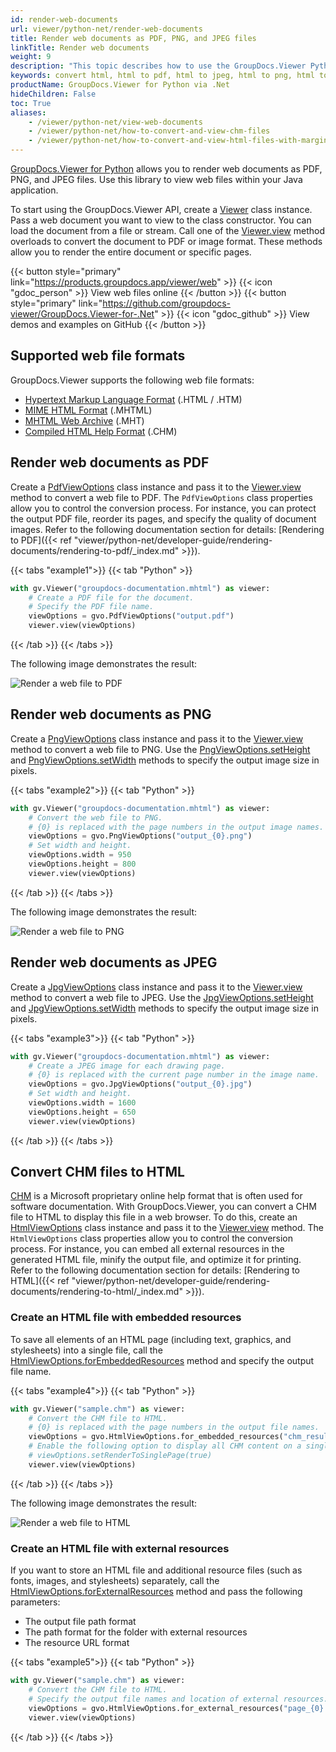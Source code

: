 ```yaml
---
id: render-web-documents
url: viewer/python-net/render-web-documents
title: Render web documents as PDF, PNG, and JPEG files
linkTitle: Render web documents
weight: 9
description: "This topic describes how to use the GroupDocs.Viewer Python API to convert web documents to PDF, PNG, and JPEG formats."
keywords: convert html, html to pdf, html to jpeg, html to png, html to image
productName: GroupDocs.Viewer for Python via .Net
hideChildren: False
toc: True
aliases:
    - /viewer/python-net/view-web-documents
    - /viewer/python-net/how-to-convert-and-view-chm-files
    - /viewer/python-net/how-to-convert-and-view-html-files-with-margins
---
```

[GroupDocs.Viewer for Python](https://products.groupdocs.com/viewer/python-net) allows you to render web documents as PDF, PNG, and JPEG files. Use this library to view web files within your Java application. 

To start using the GroupDocs.Viewer API, create a [Viewer](#) class instance. Pass a web document you want to view to the class constructor. You can load the document from a file or stream. Call one of the [Viewer.view](#) method overloads to convert the document to PDF or image format. These methods allow you to render the entire document or specific pages.

{{< button style="primary" link="https://products.groupdocs.app/viewer/web" >}} {{< icon "gdoc_person" >}} View web files online {{< /button >}} {{< button style="primary" link="https://github.com/groupdocs-viewer/GroupDocs.Viewer-for-.Net" >}} {{< icon "gdoc_github" >}} View demos and examples on GitHub {{< /button >}}

## Supported web file formats

GroupDocs.Viewer supports the following web file formats:

* [Hypertext Markup Language Format](https://docs.fileformat.com/web/html/) (.HTML / .HTM)
* [MIME HTML Format](https://docs.fileformat.com/web/mhtml/) (.MHTML)
* [MHTML Web Archive](https://docs.fileformat.com/web/mht/) (.MHT)
* [Compiled HTML Help Format](https://docs.fileformat.com/web/chm/) (.CHM)

## Render web documents as PDF

Create a [PdfViewOptions](#) class instance and pass it to the [Viewer.view](#) method to convert a web file to PDF. The `PdfViewOptions` class properties allow you to control the conversion process. For instance, you can protect the output PDF file, reorder its pages, and specify the quality of document images. Refer to the following documentation section for details: [Rendering to PDF]({{< ref "viewer/python-net/developer-guide/rendering-documents/rendering-to-pdf/_index.md" >}}).

{{< tabs "example1">}}
{{< tab "Python" >}}
```python
with gv.Viewer("groupdocs-documentation.mhtml") as viewer:
    # Create a PDF file for the document.
    # Specify the PDF file name.
    viewOptions = gvo.PdfViewOptions("output.pdf")
    viewer.view(viewOptions)
```
{{< /tab >}}
{{< /tabs >}}

The following image demonstrates the result:

![Render a web file to PDF](/viewer/python-net/images/rendering-basics/render-web-documents/render-web-to-pdf.png)

## Render web documents as PNG

Create a [PngViewOptions](#) class instance and pass it to the [Viewer.view](#) method to convert a web file to PNG. Use the [PngViewOptions.setHeight](#) and [PngViewOptions.setWidth](#) methods to specify the output image size in pixels.

{{< tabs "example2">}}
{{< tab "Python" >}}
```python
with gv.Viewer("groupdocs-documentation.mhtml") as viewer:
    # Convert the web file to PNG.
    # {0} is replaced with the page numbers in the output image names.
    viewOptions = gvo.PngViewOptions("output_{0}.png")
    # Set width and height.
    viewOptions.width = 950
    viewOptions.height = 800
    viewer.view(viewOptions)
```
{{< /tab >}}
{{< /tabs >}}

The following image demonstrates the result:

![Render a web file to PNG](/viewer/python-net/images/rendering-basics/render-web-documents/render-web-to-png.png)

## Render web documents as JPEG

Create a [JpgViewOptions](#) class instance and pass it to the [Viewer.view](#) method to convert a web file to JPEG. Use the [JpgViewOptions.setHeight](#) and [JpgViewOptions.setWidth](#) methods to specify the output image size in pixels.

{{< tabs "example3">}}
{{< tab "Python" >}}
```python
with gv.Viewer("groupdocs-documentation.mhtml") as viewer:
    # Create a JPEG image for each drawing page.
    # {0} is replaced with the current page number in the image name.
    viewOptions = gvo.JpgViewOptions("output_{0}.jpg")
    # Set width and height.
    viewOptions.width = 1600
    viewOptions.height = 650
    viewer.view(viewOptions)
```
{{< /tab >}}
{{< /tabs >}}

## Convert CHM files to HTML

[CHM](https://docs.fileformat.com/web/chm/) is a Microsoft proprietary online help format that is often used for software documentation. With GroupDocs.Viewer, you can convert a CHM file to HTML to display this file in a web browser. To do this, create an [HtmlViewOptions](#) class instance and pass it to the [Viewer.view](#) method. The `HtmlViewOptions` class properties allow you to control the conversion process. For instance, you can embed all external resources in the generated HTML file, minify the output file, and optimize it for printing. Refer to the following documentation section for details: [Rendering to HTML]({{< ref "viewer/python-net/developer-guide/rendering-documents/rendering-to-html/_index.md" >}}).

### Create an HTML file with embedded resources

To save all elements of an HTML page (including text, graphics, and stylesheets) into a single file, call the [HtmlViewOptions.forEmbeddedResources](#) method and specify the output file name.

{{< tabs "example4">}}
{{< tab "Python" >}}
```python
with gv.Viewer("sample.chm") as viewer:
    # Convert the CHM file to HTML.
    # {0} is replaced with the page numbers in the output file names.
    viewOptions = gvo.HtmlViewOptions.for_embedded_resources("chm_result_{0}.html")
    # Enable the following option to display all CHM content on a single HTML page.
    # viewOptions.setRenderToSinglePage(true)
    viewer.view(viewOptions)
```
{{< /tab >}}
{{< /tabs >}}

The following image demonstrates the result:

![Render a web file to HTML](/viewer/python-net/images/rendering-basics/render-web-documents/render-chm-to-html.png)

### Create an HTML file with external resources

If you want to store an HTML file and additional resource files (such as fonts, images, and stylesheets) separately, call the [HtmlViewOptions.forExternalResources](#) method and pass the following parameters:

  * The output file path format
  * The path format for the folder with external resources
  * The resource URL format

{{< tabs "example5">}}
{{< tab "Python" >}}
```python
with gv.Viewer("sample.chm") as viewer:
    # Convert the CHM file to HTML.
    # Specify the output file names and location of external resources.
    viewOptions = gvo.HtmlViewOptions.for_external_resources("page_{0}.html", "page_{0}/resource_{0}_{1}", "page_{0}/resource_{0}_{1}")
    viewer.view(viewOptions)
```
{{< /tab >}}
{{< /tabs >}}